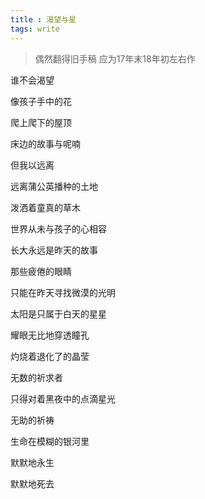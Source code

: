 ```yaml
---
title : 渴望与星
tags: write
---
```


>  偶然翻得旧手稿 应为17年末18年初左右作


谁不会渴望

像孩子手中的花

爬上爬下的屋顶

床边的故事与呢喃


但我以远离

远离蒲公英播种的土地

泼洒着童真的草木


世界从未与孩子的心相容

长大永远是昨天的故事

那些疲倦的眼睛

只能在昨天寻找微漠的光明

太阳是只属于白天的星星

耀眼无比地穿透瞳孔

灼烧着退化了的晶莹

无数的祈求者

只得对着黑夜中的点滴星光

无助的祈祷 

生命在模糊的银河里

默默地永生

默默地死去



